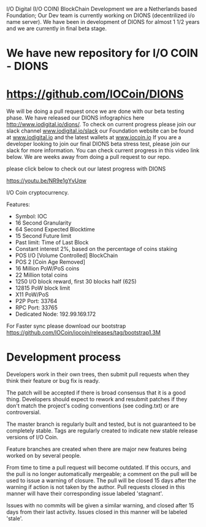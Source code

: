 I/O Digital (I/O COIN) BlockChain Development we are a Netherlands based Foundation;
Our Dev team is currently working on DIONS (decentrilized i/o name server). We have been in development of DIONS for almost 1 1/2 years and we are currently in final beta stage. 

We have new repository for I/O COIN - DIONS 
===========================
https://github.com/IOCoin/DIONS 
===========================


We will be doing a pull request once we are done with our beta testing phase. We have released our DIONS infographics here http://www.iodigital.io/dions/. To check on current progress please join our slack channel www.iodigital.io/slack our Foundation website can be found at www.iodigital.io and the latest wallets at www.iocoin.io If you are a developer looking to join our final DIONS beta stress test, please join our slack for more information.  You can check current progress in this video link below. We are weeks away from doing a pull request to our repo. 

please click below to check out our latest progress with DIONS

https://youtu.be/NR9e1gYvUqw



I/O Coin cryptocurrency.

Features:
* Symbol: IOC
* 16 Second Granularity
* 64 Second Expected Blocktime
* 15 Second Future limit
* Past limit: Time of Last Block
* Constant interest 2%, based on the percentage of coins staking
* POS I/O [Volume Controlled] BlockChain
* POS 2 [Coin Age Removed]
* 16 Million PoW/PoS coins
* 22 Million total coins
* 1250 I/O block reward, first 30 blocks half (625)
* 12815 PoW block limit
* X11 PoW/PoS
* P2P Port: 33764
* RPC Port: 33765
* Dedicated Node: 192.99.169.172

For Faster sync please download our bootstrap https://github.com/IOCoin/iocoin/releases/tag/bootstrap1.3M

Development process
===========================

Developers work in their own trees, then submit pull requests when
they think their feature or bug fix is ready.

The patch will be accepted if there is broad consensus that it is a
good thing.  Developers should expect to rework and resubmit patches
if they don't match the project's coding conventions (see coding.txt)
or are controversial.

The master branch is regularly built and tested, but is not guaranteed
to be completely stable. Tags are regularly created to indicate new
stable release versions of I/O Coin.

Feature branches are created when there are major new features being
worked on by several people.

From time to time a pull request will become outdated. If this occurs, and
the pull is no longer automatically mergeable; a comment on the pull will
be used to issue a warning of closure. The pull will be closed 15 days
after the warning if action is not taken by the author. Pull requests closed
in this manner will have their corresponding issue labeled 'stagnant'.

Issues with no commits will be given a similar warning, and closed after
15 days from their last activity. Issues closed in this manner will be
labeled 'stale'.
